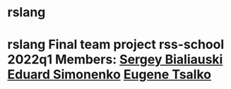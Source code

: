# rslang
# rslang Final team project rss-school 2022q1    Members:     [Sergey Bialiauski](https://github.com/SergBily)    [Eduard Simonenko](https://github.com/eduardsimonenko)    [Eugene Tsalko](https://github.com/eugenetsalko)
